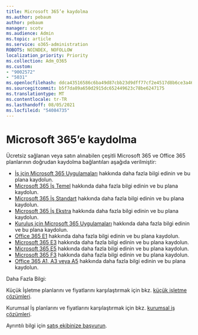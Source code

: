 ```yaml
---
title: Microsoft 365’e kaydolma
ms.author: pebaum
author: pebaum
manager: scotv
ms.audience: Admin
ms.topic: article
ms.service: o365-administration
ROBOTS: NOINDEX, NOFOLLOW
localization_priority: Priority
ms.collection: Adm_O365
ms.custom:
- "9002572"
- "5031"
ms.openlocfilehash: ddca43516586c6ba49d87cbb23d9dff77cf2e4517d8b6ce3a46d00e535b59afb
ms.sourcegitcommit: b5f7da89a650d2915dc652449623c78be6247175
ms.translationtype: MT
ms.contentlocale: tr-TR
ms.lasthandoff: 08/05/2021
ms.locfileid: "54084735"
---
```

# <a name="sign-up-for-microsoft-365"></a>Microsoft 365’e kaydolma

Ücretsiz sağlanan veya satın alınabilen çeşitli Microsoft 365 ve Office 365 planlarının doğrudan kaydolma bağlantıları aşağıda verilmiştir:

- [İş için Microsoft 365 Uygulamaları](https://products.office.com/business/office-365-business?activetab=pivot%3aoverviewtab) hakkında daha fazla bilgi edinin ve bu plana kaydolun.
- [Microsoft 365 İş Temel](https://products.office.com/business/office-365-business-essentials?activetab=pivot%3aoverviewtab) hakkında daha fazla bilgi edinin ve bu plana kaydolun.
- [Microsoft 365 İş Standart](https://products.office.com/business/office-365-business-premium?activetab=pivot%3aoverviewtab) hakkında daha fazla bilgi edinin ve bu plana kaydolun.
- [Microsoft 365 İş Ekstra](https://www.microsoft.com/microsoft-365/business/microsoft-365-business?activetab=pivot%3aoverviewtab) hakkında daha fazla bilgi edinin ve bu plana kaydolun.
- [Kuruluş için Microsoft 365 Uygulamaları](https://products.office.com/business/office-365-proplus-product?activetab=pivot%3aoverviewtab) hakkında daha fazla bilgi edinin ve bu plana kaydolun.
- [Office 365 E1](https://www.microsoft.com/microsoft-365/business/office-365-enterprise-e1-business-software?activetab=pivot:overviewtab) hakkında daha fazla bilgi edinin ve bu plana kaydolun.
- [Microsoft 365 E3](https://www.microsoft.com/microsoft-365/enterprise-e3-business-software) hakkında daha fazla bilgi edinin ve bu plana kaydolun.
- [Microsoft 365 E5](https://www.microsoft.com/microsoft-365/enterprise-e5-business-software?activetab=pivot%3aoverviewtab) hakkında daha fazla bilgi edinin ve bu plana kaydolun.
- [Microsoft 365 F3](https://www.microsoft.com/microsoft-365/microsoft-365-enterprise-f3?activetab=pivot%3aoverviewtab) hakkında daha fazla bilgi edinin ve bu plana kaydolun.
- [Office 365 A1, A3 veya A5](https://www.microsoft.com/microsoft-365/academic/compare-office-365-education-plans?activetab=tab:primaryr1) hakkında daha fazla bilgi edinin ve bu plana kaydolun.

Daha Fazla Bilgi:

Küçük İşletme planlarını ve fiyatlarını karşılaştırmak için bkz. [küçük işletme çözümleri](https://products.office.com/business/small-business-solutions#office-ContentAreaHeadingTemplate-1cuvapm).

Kurumsal İş planlarını ve fiyatlarını karşılaştırmak için bkz. [kurumsal iş çözümleri](https://www.microsoft.com/microsoft-365/business/compare-more-office-365-for-business-plans).

Ayrıntılı bilgi için [satış ekibinize başvurun](https://go.microsoft.com/fwlink/?linkid=2127718).
